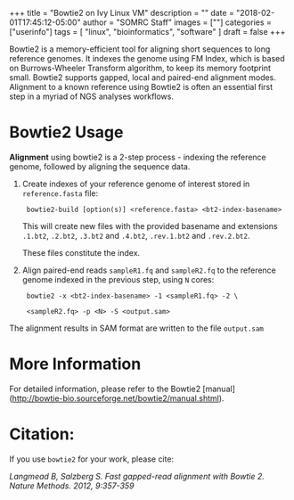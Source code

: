 +++
title = "Bowtie2 on Ivy Linux VM"
description = ""
date = "2018-02-01T17:45:12-05:00"
author = "SOMRC Staff"
images = [""]
categories = ["userinfo"]
tags = [
    "linux", 
    "bioinformatics",
    "software"
]
draft = false
+++

Bowtie2 is a memory-efficient tool for aligning short sequences to long reference genomes.
It indexes the genome using FM Index, which is based on Burrows-Wheeler Transform algorithm,
to keep its memory footprint small. Bowtie2 supports gapped, local and paired-end alignment modes.
Alignment to a known reference using Bowtie2 is often an essential first step in a myriad of NGS analyses workflows. 

# Bowtie2 Usage 

**Alignment** using bowtie2 is a 2-step process - indexing the reference genome, followed by aligning the sequence data.

1. Create indexes of your reference genome of interest stored in ```reference.fasta``` file:

		bowtie2-build [option(s)] <reference.fasta> <bt2-index-basename>

	This will create new files with the provided basename and extensions ```.1.bt2```, ```.2.bt2```, ```.3.bt2``` and 
```.4.bt2```, ```.rev.1.bt2``` and ```.rev.2.bt2```. 

	These files constitute the index.

2. Align paired-end reads ```sampleR1.fq``` and ```sampleR2.fq``` to the reference genome indexed in the previous step, using ```N``` cores:

		bowtie2 -x <bt2-index-basename> -1 <sampleR1.fq> -2 \

		<sampleR2.fq> -p <N> -S <output.sam>

The alignment results in SAM format are written to the file ```output.sam```

# More Information 

For detailed information, please refer to the Bowtie2 [manual] (http://bowtie-bio.sourceforge.net/bowtie2/manual.shtml).

# Citation: 

If you use ```bowtie2``` for your work, please cite:

*Langmead B, Salzberg S. Fast gapped-read alignment with Bowtie 2. Nature Methods. 2012, 9:357-359*